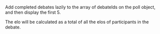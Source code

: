 Add completed debates lazily to the array of debateIds on the poll object, and then display the first 5.

The elo will be calculated as a total of all the elos of participants in the debate. 